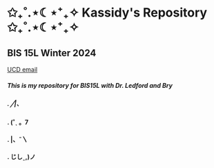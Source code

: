 # ✩₊˚.⋆☾⋆⁺₊✧ Kassidy's Repository ✩₊˚.⋆☾⋆⁺₊✧
## BIS 15L Winter 2024
[UCD email](mailto:kcyu@ucdavis.edu)

##### This is my repository for BIS15L with Dr. Ledford and Bry

##### .  ╱|、
#### . (˚ˎ 。7  
#### . |、˜〵          
#### . じしˍ,)ノ

